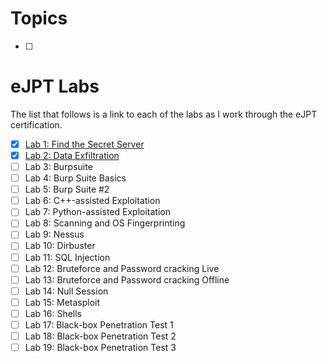 # Topics
- [ ]

# eJPT Labs
The list that follows is a link to each of the labs as I work through the eJPT certification.

- [x] [Lab 1: Find the Secret Server](/docs/labs/lab1/lab1.md)
- [x] [Lab 2: Data Exfiltration](/docs/labs/lab2/lab2.md)
- [ ] Lab 3: Burpsuite
- [ ] Lab 4: Burp Suite Basics
- [ ] Lab 5: Burp Suite #2
- [ ] Lab 6: C++-assisted Exploitation
- [ ] Lab 7: Python-assisted Exploitation
- [ ] Lab 8: Scanning and OS Fingerprinting
- [ ] Lab 9: Nessus
- [ ] Lab 10: Dirbuster
- [ ] Lab 11: SQL Injection
- [ ] Lab 12: Bruteforce and Password cracking Live
- [ ] Lab 13: Bruteforce and Password cracking Offline
- [ ] Lab 14: Null Session
- [ ] Lab 15: Metasploit
- [ ] Lab 16: Shells
- [ ] Lab 17: Black-box Penetration Test 1
- [ ] Lab 18: Black-box Penetration Test 2
- [ ] Lab 19: Black-box Penetration Test 3